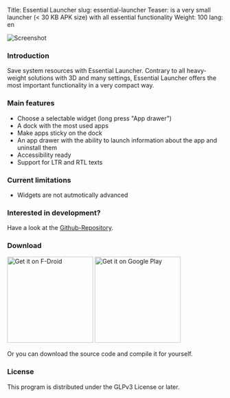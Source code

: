 Title: Essential Launcher
slug: essential-launcher
Teaser: is a very small launcher (&lt; 30 KB APK size) with all essential functionality
Weight: 100
lang: en

![Screenshot]({filename}/images/essential-launcher/handset1.png)

### Introduction

Save system resources with Essential Launcher. Contrary to all heavy-weight solutions with 3D and many settings, Essential Launcher offers the most important functionality in a very compact way.

### Main features

- Choose a selectable widget (long press "App drawer")
- A dock with the most used apps
- Make apps sticky on the dock
- An app drawer with the ability to launch information about the app and uninstall them
- Accessibility ready
- Support for LTR and RTL texts

### Current limitations

- Widgets are not autmotically advanced

### Interested in development?

Have a look at the [Github-Repository](https://github.com/clemensbartz/essential-launcher).

### Download

<a href="https://f-droid.org/app/de.clemensbartz.android.launcher"><img src="https://fdroid.gitlab.io/artwork/badge/get-it-on.png" alt="Get it on F-Droid" width="200em"></a>
<a href='https://play.google.com/store/apps/details?id=de.clemensbartz.android.launcher&pcampaignid=MKT-Other-global-all-co-prtnr-py-PartBadge-Mar2515-1'><img alt='Get it on Google Play' width="200em" src='https://play.google.com/intl/en_us/badges/images/generic/en_badge_web_generic.png'/></a>

Or you can download the source code and compile it for yourself.

### License

This program is distributed under the GLPv3 License or later. 
